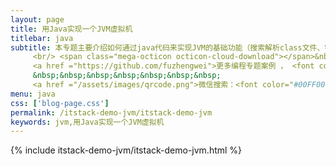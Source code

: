 ```yaml
---
layout: page
title: 用Java实现一个JVM虚拟机
titlebar: java
subtitle: 本专题主要介绍如何通过java代码来实现JVM的基础功能（搜索解析class文件、字节码命令、运行时数据区等），从而让java程序员通过最熟知的java程序，学习JVM是如何将java程序一步步跑起来的，按照《java虚拟机规范》与go语言版的《自己动手写Java虚拟机》实现java版虚拟机案例如下；
     <br/> <span class="mega-octicon octicon-cloud-download"></span>&nbsp;&nbsp;
     <a href ="https://github.com/fuzhengwei">更多编程专题案例 ， <font color="#EB9439">点我</font>查看！</a><br/><br/>
     &nbsp;&nbsp;&nbsp;&nbsp;&nbsp;&nbsp;&nbsp;
     <a href ="/assets/images/qrcode.png">微信搜索：<font color="#00FF00">bugstack虫洞栈</font>，关注公众号点击“关于->加群交流”。</a>
menu: java
css: ['blog-page.css']
permalink: /itstack-demo-jvm/itstack-demo-jvm
keywords: jvm,用Java实现一个JVM虚拟机
---
```


{% include itstack-demo-jvm/itstack-demo-jvm.html %}
